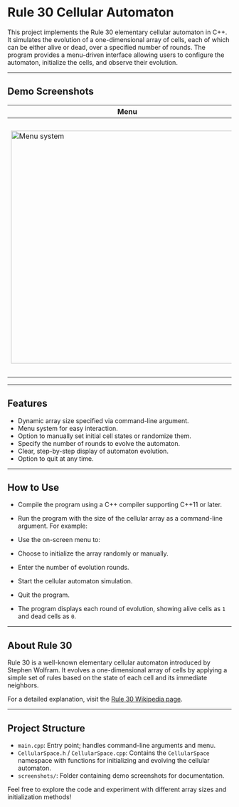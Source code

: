 # Rule 30 Cellular Automaton

This project implements the Rule 30 elementary cellular automaton in C++. It simulates the evolution of a one-dimensional array of cells, each of which can be either alive or dead, over a specified number of rounds. The program provides a menu-driven interface allowing users to configure the automaton, initialize the cells, and observe their evolution.

---

## Demo Screenshots

| Menu | Initial cells | random config |
|------------|------------------------|------------------------|
| <img width="523" alt="Menu system" src="https://github.com/user-attachments/assets/4a160c53-4ff6-44c6-8fb7-efe9f16009b8" /> | <img width="542" alt="Default" src="https://github.com/user-attachments/assets/509395d4-dda1-4b74-b284-89d586d624af" /> | <img width="575" alt="Example2-RandomSelection" src="https://github.com/user-attachments/assets/f7d7cd99-edb2-44db-8d43-b63eacc8d717" /> |

---

## Features

- Dynamic array size specified via command-line argument.
- Menu system for easy interaction.
- Option to manually set initial cell states or randomize them.
- Specify the number of rounds to evolve the automaton.
- Clear, step-by-step display of automaton evolution.
- Option to quit at any time.

---

## How to Use

- Compile the program using a C++ compiler supporting C++11 or later.

- Run the program with the size of the cellular array as a command-line argument. For example:


- Use the on-screen menu to:

- Choose to initialize the array randomly or manually.
- Enter the number of evolution rounds.
- Start the cellular automaton simulation.
- Quit the program.

- The program displays each round of evolution, showing alive cells as `1` and dead cells as `0`.

---

## About Rule 30

Rule 30 is a well-known elementary cellular automaton introduced by Stephen Wolfram. It evolves a one-dimensional array of cells by applying a simple set of rules based on the state of each cell and its immediate neighbors.

For a detailed explanation, visit the [Rule 30 Wikipedia page](https://en.wikipedia.org/wiki/Rule_30).

---

## Project Structure

- `main.cpp`: Entry point; handles command-line arguments and menu.
- `CellularSpace.h` / `CellularSpace.cpp`: Contains the `CellularSpace` namespace with functions for initializing and evolving the cellular automaton.
- `screenshots/`: Folder containing demo screenshots for documentation.


Feel free to explore the code and experiment with different array sizes and initialization methods!
